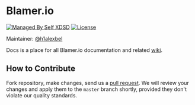# Blamer.io

[![Managed By Self XDSD](https://self-xdsd.com/b/mbself.svg)](https://self-xdsd.com/p/blamer-io/docs?provider=github)
[![License](https://img.shields.io/badge/license-MIT-green.svg)](https://github.com/blamer-io/docs/blob/master/LICENSE.txt)

Maintainer: [@h1alexbel](https://github.com/h1alexbel)

Docs is a place for all Blamer.io documentation and related [wiki](https://github.com/blamer-io/docs/wiki).

## How to Contribute

Fork repository, make changes, send us a [pull request](https://www.yegor256.com/2014/04/15/github-guidelines.html).
We will review your changes and apply them to the `master` branch shortly,
provided they don't violate our quality standards.

